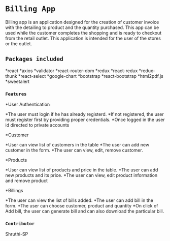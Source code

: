# `Billing App`

Billing app is an application designed for the creation of customer invoice with the detailing to product and the quantity purchased. This app can be used while the customer completes the shopping and is ready to checkout from the retail outlet. This application is intended for the user of the stores or the outlet.

## `Packages included`
*react
*axios
*validator
*react-router-dom
*redux
*react-redux
*redux-thunk
*react-select
*google-chart
*bootstrap
*react-bootstrap
*html2pdf.js
*sweetalert

### `Features`
*User Authentication

  *The user must login if he has already registerd. 
  *If not registered, the user must register first by providing proper credentials.
  *Once logged in the user id directed to private accounts

*Customer 

  *User can view list of customers in the table
  *The user can add new customer in the form.
  *The user can view, edit, remove customer.

*Products

  *User can view list of products and price in the table.
  *The user can add new products and its price.
  *The user can view, edit product information and remove product

*Billings

  *The user can view the list of bills added.
  *The user can add bill in the form.
  *The user can choose customer, product and quantity
  *On click of Add bill, the user can generate bill and can also download the particular bill.
  

### `Contributor`
Shruthi-SP






